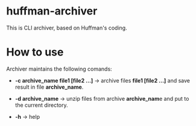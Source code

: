 # huffman-archiver
This is CLI archiver, based on Huffman's coding.

# How to use
Archiver maintains the following comands:

* **-c archive_name file1 [file2 ...]** -> archive files **file1 [file2 ...]** and save result in file **archive_name**.

* **-d archive_name** -> unzip files from archive **archive_nam**e and put to the current directory.

* **-h** -> help
